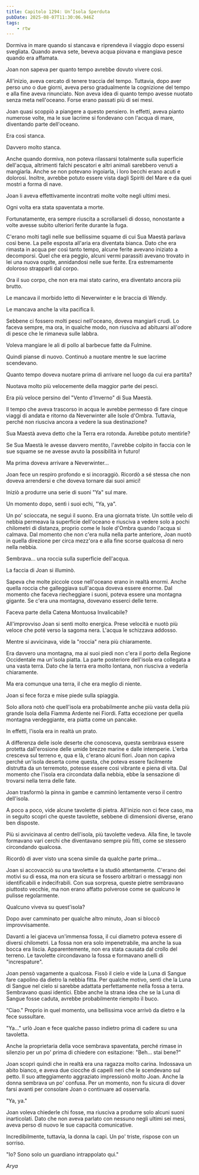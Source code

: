 ```yaml
---
title: Capitolo 1294: Un’Isola Sperduta
pubDate: 2025-08-07T11:30:06.946Z
tags:
    - rtw
---
```



Dormiva in mare quando si stancava e riprendeva il viaggio dopo essersi svegliata. Quando aveva sete, beveva acqua piovana e mangiava pesce quando era affamata.


Joan non sapeva per quanto tempo avrebbe dovuto vivere così.


All'inizio, aveva cercato di tenere traccia del tempo. Tuttavia, dopo aver perso uno o due giorni, aveva perso gradualmente la cognizione del tempo e alla fine aveva rinunciato. Non aveva idea di quanto tempo avesse nuotato senza meta nell'oceano. Forse erano passati più di sei mesi.


Joan quasi scoppiò a piangere a questo pensiero. In effetti, aveva pianto numerose volte, ma le sue lacrime si fondevano con l'acqua di mare, diventando parte dell'oceano.


Era così stanca.


Davvero molto stanca.


Anche quando dormiva, non poteva rilassarsi totalmente sulla superficie dell'acqua, altrimenti falchi pescatori e altri animali sarebbero venuti a mangiarla. Anche se non potevano ingoiarla, i loro becchi erano acuti e dolorosi. Inoltre, avrebbe potuto essere vista dagli Spiriti del Mare e da quei mostri a forma di nave.


Joan li aveva effettivamente incontrati molte volte negli ultimi mesi.


Ogni volta era stata spaventata a morte.


Fortunatamente, era sempre riuscita a scrollarseli di dosso, nonostante a volte avesse subito ulteriori ferite durante la fuga.


C'erano molti tagli nelle sue bellissime squame di cui Sua Maestà parlava così bene. La pelle esposta all'aria era diventata bianca. Dato che era rimasta in acqua per così tanto tempo, alcune ferite avevano iniziato a decomporsi. Quel che era peggio, alcuni vermi parassiti avevano trovato in lei una nuova ospite, annidandosi nelle sue ferite. Era estremamente doloroso strapparli dal corpo.


Ora il suo corpo, che non era mai stato carino, era diventato ancora più brutto.


Le mancava il morbido letto di Neverwinter e le braccia di Wendy.


Le mancava anche la vita pacifica lì.


Sebbene ci fossero molti pesci nell'oceano, doveva mangiarli crudi. Lo faceva sempre, ma ora, in qualche modo, non riusciva ad abituarsi all'odore di pesce che le rimaneva sulle labbra.


Voleva mangiare le ali di pollo al barbecue fatte da Fulmine.


Quindi pianse di nuovo. Continuò a nuotare mentre le sue lacrime scendevano.


Quanto tempo doveva nuotare prima di arrivare nel luogo da cui era partita?


Nuotava molto più velocemente della maggior parte dei pesci.


Era più veloce persino del "Vento d'Inverno" di Sua Maestà.


Il tempo che aveva trascorso in acqua le avrebbe permesso di fare cinque viaggi di andata e ritorno da Neverwinter alle Isole d'Ombra. Tuttavia, perché non riusciva ancora a vedere la sua destinazione?


Sua Maestà aveva detto che la Terra era rotonda. Avrebbe potuto mentirle?


Se Sua Maestà le avesse davvero mentito, l'avrebbe colpito in faccia con le sue squame se ne avesse avuto la possibilità in futuro!


Ma prima doveva arrivare a Neverwinter...


Joan fece un respiro profondo e si incoraggiò. Ricordò a sé stessa che non doveva arrendersi e che doveva tornare dai suoi amici!


Iniziò a produrre una serie di suoni "Ya" sul mare.


Un momento dopo, sentì i suoi echi, "Ya, ya".


Un po' scioccata, ne seguì il suono. Era una giornata triste. Un sottile velo di nebbia permeava la superficie dell'oceano e riusciva a vedere solo a pochi chilometri di distanza, proprio come le Isole d'Ombra quando l'acqua si calmava. Dal momento che non c'era nulla nella parte anteriore, Joan nuotò in quella direzione per circa mezz'ora e alla fine scorse qualcosa di nero nella nebbia.


Sembrava... una roccia sulla superficie dell'acqua.


La faccia di Joan si illuminò.


Sapeva che molte piccole cose nell'oceano erano in realtà enormi. Anche quella roccia che galleggiava sull'acqua doveva essere enorme. Dal momento che faceva riecheggiare i suoni, poteva essere una montagna gigante. Se c'era una montagna, dovevano esserci delle terre.


Faceva parte della Catena Montuosa Invalicabile?


All'improvviso Joan si sentì molto energica. Prese velocità e nuotò più veloce che poté verso la sagoma nera. L'acqua le schizzava addosso.


Mentre si avvicinava, vide la "roccia" nera più chiaramente.


Era davvero una montagna, ma ai suoi piedi non c'era il porto della Regione Occidentale ma un'isola piatta. La parte posteriore dell'isola era collegata a una vasta terra. Dato che la terra era molto lontana, non riusciva a vederla chiaramente.


Ma era comunque una terra, il che era meglio di niente.


Joan si fece forza e mise piede sulla spiaggia.


Solo allora notò che quell'isola era probabilmente anche più vasta della più grande Isola della Fiamma Ardente nei Fiordi. Fatta eccezione per quella montagna verdeggiante, era piatta come un pancake.


In effetti, l'isola era in realtà un prato.


A differenza delle isole deserte che conosceva, questa sembrava essere protetta dall'erosione delle umide brezze marine e dalle intemperie. L'erba cresceva sul terreno e, qua e là, c'erano alcuni fiori. Joan non capiva perché un'isola deserta come questa, che poteva essere facilmente distrutta da un terremoto, potesse essere così vibrante e piena di vita. Dal momento che l'isola era circondata dalla nebbia, ebbe la sensazione di trovarsi nella terra delle fate.


Joan trasformò la pinna in gambe e camminò lentamente verso il centro dell'isola.


A poco a poco, vide alcune tavolette di pietra. All'inizio non ci fece caso, ma in seguito scoprì che queste tavolette, sebbene di dimensioni diverse, erano ben disposte.


Più si avvicinava al centro dell'isola, più tavolette vedeva. Alla fine, le tavole formavano vari cerchi che diventavano sempre più fitti, come se stessero circondando qualcosa.


Ricordò di aver visto una scena simile da qualche parte prima...


Joan si accovacciò su una tavoletta e la studiò attentamente. C'erano dei motivi su di essa, ma non era sicura se fossero arbitrari o messaggi non identificabili e indecifrabili. Con sua sorpresa, queste pietre sembravano piuttosto vecchie, ma non erano affatto polverose come se qualcuno le pulisse regolarmente.


Qualcuno viveva su quest'isola?


Dopo aver camminato per qualche altro minuto, Joan si bloccò improvvisamente.


Davanti a lei giaceva un'immensa fossa, il cui diametro poteva essere di diversi chilometri. La fossa non era solo impenetrabile, ma anche la sua bocca era liscia. Apparentemente, non era stata causata dal crollo del terreno. Le tavolette circondavano la fossa e formavano anelli di "increspature".


Joan pensò vagamente a qualcosa. Fissò il cielo e vide la Luna di Sangue fare capolino da dietro la nebbia fitta. Per qualche motivo, sentì che la Luna di Sangue nel cielo si sarebbe adattata perfettamente nella fossa a terra. Sembravano quasi identici. Ebbe anche la strana idea che se la Luna di Sangue fosse caduta, avrebbe probabilmente riempito il buco.


“Ciao." Proprio in quel momento, una bellissima voce arrivò da dietro e la fece sussultare.


"Ya..." urlò Joan e fece qualche passo indietro prima di cadere su una tavoletta.


Anche la proprietaria della voce sembrava spaventata, perché rimase in silenzio per un po' prima di chiedere con esitazione: "Beh... stai bene?"


Joan scoprì quindi che in realtà era una ragazza molto carina. Indossava un abito bianco, e aveva due ciocche di capelli neri che le scendevano sul petto. Il suo atteggiamento aggraziato impressionò molto Joan. Anche la donna sembrava un po' confusa. Per un momento, non fu sicura di dover farsi avanti per consolare Joan o continuare ad osservarla.


"Ya, ya."


Joan voleva chiederle chi fosse, ma riusciva a produrre solo alcuni suoni inarticolati. Dato che non aveva parlato con nessuno negli ultimi sei mesi, aveva perso di nuovo le sue capacità comunicative.


Incredibilmente, tuttavia, la donna la capì. Un po' triste, rispose con un sorriso.


"Io? Sono solo un guardiano intrappolato qui."


<em>Arya</em>




                                


                                



